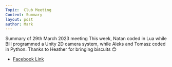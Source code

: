 ```yaml
---
Topic:  Club Meeting
Content: Summary
layout: post
author: Mark
---
```

Summary of 29th March 2023 meeting
This week, Natan coded in Lua while Bill programmed a Unity 2D camera system, while Aleks and Tomasz coded in Python.
Thanks to Heather for bringing biscuits 😊



* [Facebook Link](https://www.facebook.com/720665616418529/posts/727086155776475)


